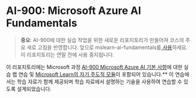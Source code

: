 # AI-900: Microsoft Azure AI Fundamentals

>**중요**: AI-900에 대한 실습 작업을 위한 새로운 리포지토리가 만들어져 코스의 주요 새로 고침을 반영합니다. 앞으로 mslearn-ai-fundamentals를[ 사용](https://github.com/MicrosoftLearning/mslearn-ai-fundamentals)하세요. 이 리포지토리는 연말 전에 사용 중지됩니다. 

이 리포지토리에는 Microsoft 과정 [AI-900 Microsoft Azure AI 기본 사항](https://docs.microsoft.com/en-us/learn/certifications/courses/ai-900t00)에 대한 실습 랩 연습 및 [Microsoft Learn의 자기 주도적 모듈](https://docs.microsoft.com/learn/certifications/azure-ai-fundamentals)이 포함되어 있습니다.** 이 연습에서는 학습 자료가 함께 제공되며 학습 자료에서 설명하는 기술을 사용하여 연습할 수 있도록 설계되었습니다. 

